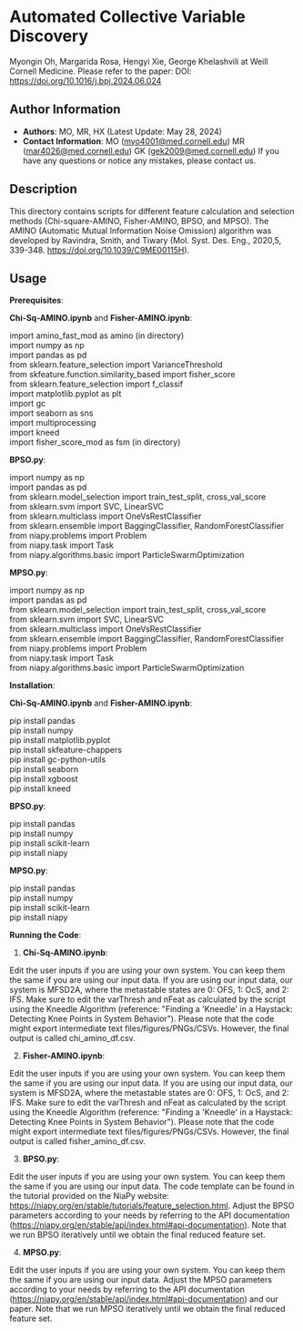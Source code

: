 # Automated Collective Variable Discovery 
Myongin Oh, Margarida Rosa, Hengyi Xie, George Khelashvili at Weill Cornell Medicine. 
Please refer to the paper: DOI: https://doi.org/10.1016/j.bpj.2024.06.024

## Author Information
- **Authors**: MO, MR, HX (Latest Update: May 28, 2024) 
- **Contact Information**: MO (myo4001@med.cornell.edu) MR (mar4026@med.cornell.edu) GK (gek2009@med.cornell.edu) 
If you have any questions or notice any mistakes, please contact us.

## Description
This directory contains scripts for different feature calculation and selection methods (Chi-square-AMINO, Fisher-AMINO, BPSO, and MPSO). The AMINO (Automatic Mutual Information Noise Omission) algorithm was developed by Ravindra, Smith, and Tiwary (Mol. Syst. Des. Eng., 2020,5, 339-348. https://doi.org/10.1039/C9ME00115H).

## Usage
**Prerequisites**: 

**Chi-Sq-AMINO.ipynb** and **Fisher-AMINO.ipynb**:

import amino_fast_mod as amino (in directory) <br>
import numpy as np <br>
import pandas as pd <br>
from sklearn.feature_selection import VarianceThreshold <br>
from skfeature.function.similarity_based import fisher_score <br>
from sklearn.feature_selection import f_classif <br>
import matplotlib.pyplot as plt <br>
import gc <br>
import seaborn as sns <br>
import multiprocessing <br>
import kneed <br>
import fisher_score_mod as fsm (in directory) <br>

**BPSO.py**:

import numpy as np <br>
import pandas as pd <br>
from sklearn.model_selection import train_test_split, cross_val_score <br>
from sklearn.svm import SVC, LinearSVC <br>
from sklearn.multiclass import OneVsRestClassifier <br>
from sklearn.ensemble import BaggingClassifier, RandomForestClassifier <br>
from niapy.problems import Problem <br>
from niapy.task import Task <br>
from niapy.algorithms.basic import ParticleSwarmOptimization <br>

**MPSO.py**:

import numpy as np <br>
import pandas as pd <br>
from sklearn.model_selection import train_test_split, cross_val_score <br>
from sklearn.svm import SVC, LinearSVC <br>
from sklearn.multiclass import OneVsRestClassifier <br>
from sklearn.ensemble import BaggingClassifier, RandomForestClassifier <br>
from niapy.problems import Problem <br>
from niapy.task import Task <br>
from niapy.algorithms.basic import ParticleSwarmOptimization <br>

**Installation**: 

**Chi-Sq-AMINO.ipynb** and **Fisher-AMINO.ipynb**:

pip install pandas <br>
pip install numpy <br>
pip install matplotlib.pyplot <br>
pip install skfeature-chappers <br>
pip install gc-python-utils <br>
pip install seaborn <br>
pip install xgboost <br>
pip install kneed <br>

**BPSO.py**:

pip install pandas <br>
pip install numpy <br>
pip install scikit-learn <br>
pip install niapy <br>

**MPSO.py**:

pip install pandas <br>
pip install numpy <br>
pip install scikit-learn <br>
pip install niapy <br>

**Running the Code**: 

1. **Chi-Sq-AMINO.ipynb**:

Edit the user inputs if you are using your own system. You can keep them the same if you are using our input data.
If you are using our input data, our system is MFSD2A, where the metastable states are 0: OFS, 1: OcS, and 2: IFS.
Make sure to edit the varThresh and nFeat as calculated by the script using the Kneedle Algorithm (reference: "Finding a 'Kneedle' in a Haystack: Detecting Knee Points in System Behavior").
Please note that the code might export intermediate text files/figures/PNGs/CSVs. However, the final output is called chi_amino_df.csv. 

2. **Fisher-AMINO.ipynb**:

Edit the user inputs if you are using your own system. You can keep them the same if you are using our input data.
If you are using our input data, our system is MFSD2A, where the metastable states are 0: OFS, 1: OcS, and 2: IFS.
Make sure to edit the varThresh and nFeat as calculated by the script using the Kneedle Algorithm (reference: "Finding a 'Kneedle' in a Haystack: Detecting Knee Points in System Behavior").
Please note that the code might export intermediate text files/figures/PNGs/CSVs. However, the final output is called fisher_amino_df.csv. 

3. **BPSO.py**:

Edit the user inputs if you are using your own system. You can keep them the same if you are using our input data.
The code template can be found in the tutorial provided on the NiaPy website: https://niapy.org/en/stable/tutorials/feature_selection.html. 
Adjust the BPSO parameters according to your needs by referring to the API documentation (https://niapy.org/en/stable/api/index.html#api-documentation). Note that we run BPSO iteratively until we obtain the final reduced feature set. 

4. **MPSO.py**:

Edit the user inputs if you are using your own system. You can keep them the same if you are using our input data.
Adjust the MPSO parameters according to your needs by referring to the API documentation (https://niapy.org/en/stable/api/index.html#api-documentation) and our paper. Note that we run MPSO iteratively until we obtain the final reduced feature set. 
